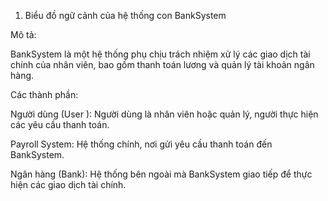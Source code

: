 1. Biểu đồ ngữ cảnh của hệ thống con BankSystem
   
Mô tả:

BankSystem là một hệ thống phụ chịu trách nhiệm xử lý các giao dịch tài chính của nhân viên, bao gồm thanh toán lương và quản lý tài khoản ngân hàng.

Các thành phần:

Người dùng (User ): Người dùng là nhân viên hoặc quản lý, người thực hiện các yêu cầu thanh toán.

Payroll System: Hệ thống chính, nơi gửi yêu cầu thanh toán đến BankSystem.

Ngân hàng (Bank): Hệ thống bên ngoài mà BankSystem giao tiếp để thực hiện các giao dịch tài chính.

